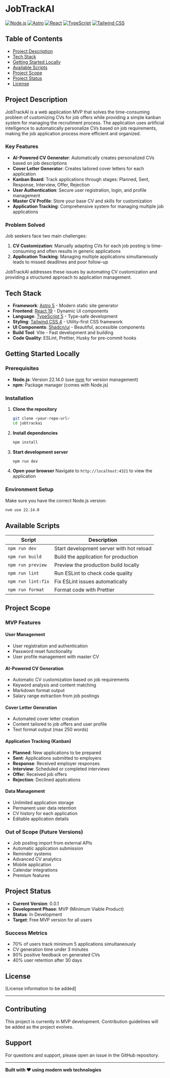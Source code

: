 # JobTrackAI

[![Node.js](https://img.shields.io/badge/Node.js-22.14.0-green.svg)](https://nodejs.org/)
[![Astro](https://img.shields.io/badge/Astro-5.5.5-purple.svg)](https://astro.build/)
[![React](https://img.shields.io/badge/React-19.0.0-blue.svg)](https://react.dev/)
[![TypeScript](https://img.shields.io/badge/TypeScript-5.0.0-blue.svg)](https://www.typescriptlang.org/)
[![Tailwind CSS](https://img.shields.io/badge/Tailwind-4.0.17-38B2AC.svg)](https://tailwindcss.com/)

## Table of Contents

- [Project Description](#project-description)
- [Tech Stack](#tech-stack)
- [Getting Started Locally](#getting-started-locally)
- [Available Scripts](#available-scripts)
- [Project Scope](#project-scope)
- [Project Status](#project-status)
- [License](#license)

## Project Description

JobTrackAI is a web application MVP that solves the time-consuming problem of customizing CVs for job offers while providing a simple kanban system for managing the recruitment process. The application uses artificial intelligence to automatically personalize CVs based on job requirements, making the job application process more efficient and organized.

### Key Features

- **AI-Powered CV Generator**: Automatically creates personalized CVs based on job descriptions
- **Cover Letter Generator**: Creates tailored cover letters for each application
- **Kanban Board**: Track applications through stages: Planned, Sent, Response, Interview, Offer, Rejection
- **User Authentication**: Secure user registration, login, and profile management
- **Master CV Profile**: Store your base CV and skills for customization
- **Application Tracking**: Comprehensive system for managing multiple job applications

### Problem Solved

Job seekers face two main challenges:
1. **CV Customization**: Manually adapting CVs for each job posting is time-consuming and often results in generic applications
2. **Application Tracking**: Managing multiple applications simultaneously leads to missed deadlines and poor follow-up

JobTrackAI addresses these issues by automating CV customization and providing a structured approach to application management.

## Tech Stack

- **Framework**: [Astro 5](https://astro.build/) - Modern static site generator
- **Frontend**: [React 19](https://react.dev/) - Dynamic UI components
- **Language**: [TypeScript 5](https://www.typescriptlang.org/) - Type-safe development
- **Styling**: [Tailwind CSS 4](https://tailwindcss.com/) - Utility-first CSS framework
- **UI Components**: [Shadcn/ui](https://ui.shadcn.com/) - Beautiful, accessible components
- **Build Tool**: Vite - Fast development and building
- **Code Quality**: ESLint, Prettier, Husky for pre-commit hooks

## Getting Started Locally

### Prerequisites

- **Node.js**: Version 22.14.0 (use [nvm](https://github.com/nvm-sh/nvm) for version management)
- **npm**: Package manager (comes with Node.js)

### Installation

1. **Clone the repository**
   ```bash
   git clone <your-repo-url>
   cd jobtrackai
   ```

2. **Install dependencies**
   ```bash
   npm install
   ```

3. **Start development server**
   ```bash
   npm run dev
   ```

4. **Open your browser**
   Navigate to `http://localhost:4321` to view the application

### Environment Setup

Make sure you have the correct Node.js version:
```bash
nvm use 22.14.0
```

## Available Scripts

| Script | Description |
|--------|-------------|
| `npm run dev` | Start development server with hot reload |
| `npm run build` | Build the application for production |
| `npm run preview` | Preview the production build locally |
| `npm run lint` | Run ESLint to check code quality |
| `npm run lint:fix` | Fix ESLint issues automatically |
| `npm run format` | Format code with Prettier |

## Project Scope

### MVP Features

#### User Management
- User registration and authentication
- Password reset functionality
- User profile management with master CV

#### AI-Powered CV Generation
- Automatic CV customization based on job requirements
- Keyword analysis and content matching
- Markdown format output
- Salary range extraction from job postings

#### Cover Letter Generation
- Automated cover letter creation
- Content tailored to job offers and user profile
- Text format output (max 250 words)

#### Application Tracking (Kanban)
- **Planned**: New applications to be prepared
- **Sent**: Applications submitted to employers
- **Response**: Received employer responses
- **Interview**: Scheduled or completed interviews
- **Offer**: Received job offers
- **Rejection**: Declined applications

#### Data Management
- Unlimited application storage
- Permanent user data retention
- CV history for each application
- Editable application details

### Out of Scope (Future Versions)
- Job posting import from external APIs
- Automatic application submission
- Reminder systems
- Advanced CV analytics
- Mobile application
- Calendar integrations
- Premium features

## Project Status

- **Current Version**: 0.0.1
- **Development Phase**: MVP (Minimum Viable Product)
- **Status**: In Development
- **Target**: Free MVP version for all users

### Success Metrics
- 70% of users track minimum 5 applications simultaneously
- CV generation time under 3 minutes
- 80% positive feedback on generated CVs
- 40% user retention after 30 days

## License

[License information to be added]

---

## Contributing

This project is currently in MVP development. Contribution guidelines will be added as the project evolves.

## Support

For questions and support, please open an issue in the GitHub repository.

---

**Built with ❤️ using modern web technologies**
